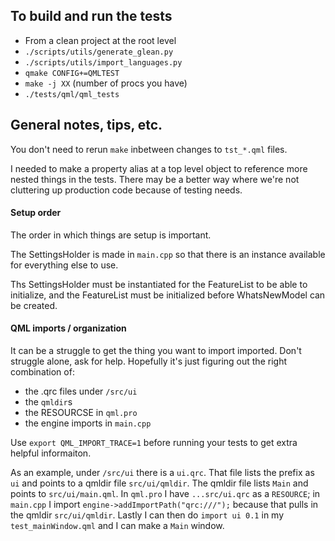 ## To build and run the tests

* From a clean project at the root level
* `./scripts/utils/generate_glean.py`
* `./scripts/utils/import_languages.py`
* `qmake CONFIG+=QMLTEST`
* `make -j XX` (number of procs you have)
* `./tests/qml/qml_tests`

## General notes, tips, etc.


You don't need to rerun `make` inbetween changes to `tst_*.qml` files.

I needed to make a property alias at a top level object to reference more nested things in the tests. There may be a better way where we're not cluttering up production code because of testing needs.

#### Setup order

The order in which things are setup is important.

The SettingsHolder is made in `main.cpp` so that there is an instance available for everything else to use.

Ths SettingsHolder must be instantiated for the FeatureList to be able to initialize, and the FeatureList must be initialized before WhatsNewModel can be created.

#### QML imports / organization

It can be a struggle to get the thing you want to import imported.
Don't struggle alone, ask for help.
Hopefully it's just figuring out the right combination of:
  * the .qrc files under `/src/ui`
  * the `qmldir`s
  * the RESOURCSE in `qml.pro`
  * the engine imports in `main.cpp`

Use `export QML_IMPORT_TRACE=1` before running your tests to get extra helpful informaiton.

As an example, under `/src/ui` there is a `ui.qrc`. That file lists the prefix as `ui` and points to a qmldir file `src/ui/qmldir`. The qmldir file lists `Main` and points to `src/ui/main.qml`. In `qml.pro` I have `...src/ui.qrc` as a `RESOURCE`; in `main.cpp` I import `engine->addImportPath("qrc:///");` because that pulls in the qmldir `src/ui/qmldir`. Lastly I can then do `import ui 0.1` in my `test_mainWindow.qml` and I can make a `Main` window.
